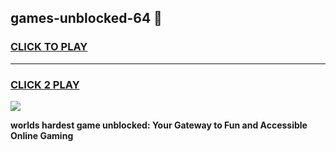 
## games-unblocked-64 👋
<h3>
<a href="https://premium.freeplayer.one?title=games-unblocked-64&ref=14F">CLICK TO PLAY</a></h3>
<hr>

<h3>
<a href="https://premium.freeplayer.one?title=games-unblocked-64&ref=14F">CLICK 2 PLAY</a>
  
</h3>

<a href="https://premium.freeplayer.one?title=games-unblocked-64&ref=12F/"><img src="https://clearcache.store/games.png"></a>


**worlds hardest game unblocked: Your Gateway to Fun and Accessible Online Gaming**
